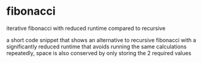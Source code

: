 # fibonacci
iterative fibonacci with reduced runtime compared to recursive

a short code snippet that shows an alternative to recursive fibonacci with a significantly reduced runtime that avoids running the same calculations repeatedly, 
space is also conserved by only storing the 2 required values
